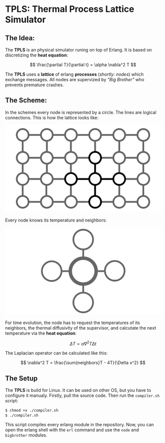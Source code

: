# **TPLS**: Thermal Process Lattice Simulator

## The Idea:

The **TPLS** is an physical simulator runing on top of Erlang. It is based on discretizing the **heat equation**:

$$ \frac{\partial T}{\partial t} = \alpha \nabla^2 T $$

The **TPLS** uses a **lattice** of erlang **processes** (*shortly: nodes*) which exchange messages. All nodes are supervized by *"Big Brother"* who prevents premature crashes. 

## The Scheme:

In the schemes every node is represented by a circle. The lines are logical connections. This is how the lattice looks like:

<img src="./assets/lattice.svg">

Every node knows its temperature and neighbors:

<img src="./assets/node.svg">

For time evolution, the node has to request the temperatures of its neighbors, the thermal diffusivity of the supervisor, and calcutate the next temperature via the **heat equation**:

$$ \Delta T = \alpha \nabla^2 T \Delta t $$

The Laplacian operator can be calculated like this:

$$ \nabla^2 T = \frac{\sum{neighbors}T - 4T}{\Delta x^2} $$

## The Setup

The **TPLS** is build for Linux. It can be used on other OS, but you have to configure it manualy. Firstly, pull the source code. Then run the ``compiler.sh`` script:

```console
$ chmod +x ./compiler.sh
$ ./compiler.sh
```

This script compiles every erlang module in the repository. Now, you can open the erlang shell with the ``erl`` command and use the ``node`` and ``bigbrother`` modules.

